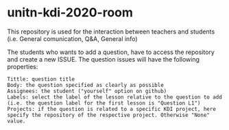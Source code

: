 # unitn-kdi-2020-room
This repository is used for the interaction between teachers and students (i.e. General comunication, Q&amp;A, General info)

The students who wants to add a question, have to access the repository and create a new ISSUE.
The question issues will have the following properties:

    Tittle: question title
    Body: the question specified as clearly as possible
    Assignees: the student ("yourself" option on github)
    Labels: select the label of the lesson relative to the question to add (i.e. the question label for the first lesson is "Question L1")
    Projects: if the question is related to a specific KDI project, here specify the repository of the respective project. Otherwise "None" value.
